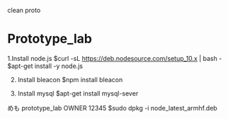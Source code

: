 clean proto
# Prototype_lab

1.Install node.js
$curl -sL https://deb.nodesource.com/setup_10.x | bash -
$apt-get install -y node.js


2. Install bleacon
$npm install bleacon

3. Install mysql
$apt-get install mysql-sever

めも
prototype_lab OWNER 12345
$sudo dpkg -i node_latest_armhf.deb      
